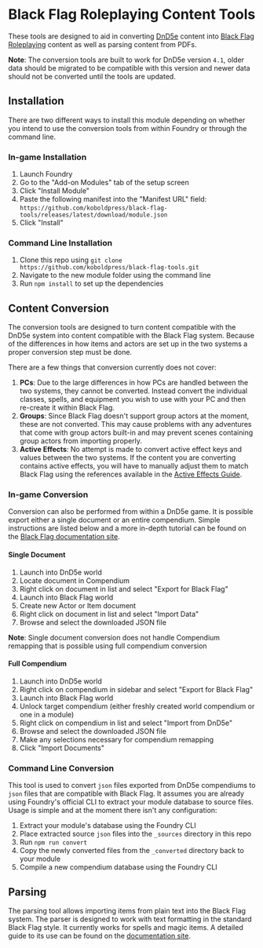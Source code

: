 # Black Flag Roleplaying Content Tools

These tools are designed to aid in converting [DnD5e](https://github.com/foundryvtt/dnd5e) content into [Black Flag Roleplaying](https://github.com/koboldpress/black-flag/) content as well as parsing content from PDFs.

**Note**: The conversion tools are built to work for DnD5e version `4.1`, older data should be migrated to be compatible with this version and newer data should not be converted until the tools are updated.

## Installation

There are two different ways to install this module depending on whether you intend to use the conversion tools from within Foundry or through the command line.

### In-game Installation

1. Launch Foundry
2. Go to the "Add-on Modules" tab of the setup screen
3. Click "Install Module"
4. Paste the following manifest into the "Manifest URL" field: `https://github.com/koboldpress/black-flag-tools/releases/latest/download/module.json`
5. Click "Install"

### Command Line Installation

1. Clone this repo using `git clone https://github.com/koboldpress/black-flag-tools.git`
2. Navigate to the new module folder using the command line
3. Run `npm install` to set up the dependencies

## Content Conversion

The conversion tools are designed to turn content compatible with the DnD5e system into content compatible with the Black Flag system. Because of the differences in how items and actors are set up in the two systems a proper conversion step must be done.

There are a few things that conversion currently does not cover:
1. **PCs**: Due to the large differences in how PCs are handled between the two systems, they cannot be converted. Instead convert the individual classes, spells, and equipment you wish to use with your PC and then re-create it within Black Flag.
2. **Groups**: Since Black Flag doesn't support group actors at the moment, these are not converted. This may cause problems with any adventures that come with group actors built-in and may prevent scenes containing group actors from importing properly.
3. **Active Effects**: No attempt is made to convert active effect keys and values between the two systems. If the content you are converting contains active effects, you will have to manually adjust them to match Black Flag using the references available in the [Active Effects Guide](https://koboldpress.github.io/black-flag-docs/documentation/active-effects).

### In-game Conversion

Conversion can also be performed from within a DnD5e game. It is possible export either a single document or an entire compendium. Simple instructions are listed below and a more in-depth tutorial can be found on the [Black Flag documentation site](https://koboldpress.github.io/black-flag-docs/documentation/conversion-tutorial).

#### Single Document

1. Launch into DnD5e world
2. Locate document in Compendium
3. Right click on document in list and select "Export for Black Flag"
4. Launch into Black Flag world
5. Create new Actor or Item document
6. Right click on document in list and select "Import Data"
7. Browse and select the downloaded JSON file

**Note**: Single document conversion does not handle Compendium remapping that is possible using full compendium conversion

#### Full Compendium

1. Launch into DnD5e world
2. Right click on compendium in sidebar and select "Export for Black Flag"
3. Launch into Black Flag world
4. Unlock target compendium (either freshly created world compendium or one in a module)
5. Right click on compendium in list and select "Import from DnD5e"
6. Browse and select the downloaded JSON file
7. Make any selections necessary for compendium remapping
8. Click "Import Documents"

### Command Line Conversion

This tool is used to convert `json` files exported from DnD5e compendiums to `json` files that are compatible with Black Flag. It assumes you are already using Foundry's official CLI to extract your module database to source files. Usage is simple and at the moment there isn't any configuration:

1. Extract your module's database using the Foundry CLI
2. Place extracted source `json` files into the `_sources` directory in this repo
3. Run `npm run convert`
4. Copy the newly converted files from the `_converted` directory back to your module
5. Compile a new compendium database using the Foundry CLI

## Parsing

The parsing tool allows importing items from plain text into the Black Flag system. The parser is designed to work with text formatting in the standard Black Flag style. It currently works for spells and magic items. A detailed guide to its use can be found on the [documentation site](https://koboldpress.github.io/black-flag-docs/documentation/parsing-tutorial).
